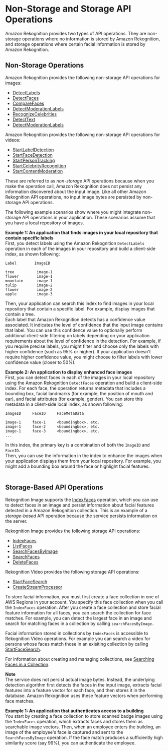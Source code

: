 # Non\-Storage and Storage API Operations<a name="how-it-works-storage-non-storage"></a>

Amazon Rekognition provides two types of API operations\. They are non\-storage operations where no information is stored by Amazon Rekognition, and storage operations where certain facial information is stored by Amazon Rekognition\. 

## Non\-Storage Operations<a name="how-it-works-non-storage"></a>

Amazon Rekognition provides the following non\-storage API operations for images:
+ [DetectLabels](API_DetectLabels.md)
+ [DetectFaces](API_DetectFaces.md) 
+ [CompareFaces](API_CompareFaces.md) 
+ [DetectModerationLabels](API_DetectModerationLabels.md) 
+ [RecognizeCelebrities](API_RecognizeCelebrities.md) 
+ [DetectText](API_DetectText.md) 
+ [DetectModerationLabels](API_DetectModerationLabels.md) 

Amazon Rekognition provides the following non\-storage API operations for videos:
+ [StartLabelDetection](API_StartLabelDetection.md) 
+ [StartFaceDetection](API_StartFaceDetection.md) 
+ [StartPersonTracking](API_StartPersonTracking.md)
+ [StartCelebrityRecognition](API_StartCelebrityRecognition.md)
+ [StartContentModeration](API_StartContentModeration.md)

These are referred to as *non\-storage* API operations because when you make the operation call, Amazon Rekognition does not persist any information discovered about the input image\. Like all other Amazon Rekognition API operations, no input image bytes are persisted by non\-storage API operations\. 

The following example scenarios show where you might integrate non\-storage API operations in your application\. These scenarios assume that you have a local repository of images\.

**Example 1: An application that finds images in your local repository that contain specific labels**  
First, you detect labels using the Amazon Rekognition `DetectLabels` operation in each of the images in your repository and build a client\-side index, as shown following:  

```
Label        ImageID

tree          image-1
flower        image-1
mountain      image-1
tulip         image-2
flower        image-2
apple         image-3
```
Then, your application can search this index to find images in your local repository that contain a specific label\. For example, display images that contain a tree\.  
Each label that Amazon Rekognition detects has a confidence value associated\. It indicates the level of confidence that the input image contains that label\. You can use this confidence value to optionally perform additional client\-side filtering on labels depending on your application requirements about the level of confidence in the detection\. For example, if you require precise labels, you might filter and choose only the labels with higher confidence \(such as 95% or higher\)\. If your application doesn't require higher confidence value, you might choose to filter labels with lower confidence value \(closer to 50%\)\.

**Example 2: An application to display enhanced face images**  
First, you can detect faces in each of the images in your local repository using the Amazon Rekognition `DetectFaces` operation and build a client\-side index\. For each face, the operation returns metadata that includes a bounding box, facial landmarks \(for example, the position of mouth and ear\), and facial attributes \(for example, gender\)\. You can store this metadata in a client\-side local index, as shown following:  

```
ImageID     FaceID     FaceMetaData

image-1     face-1     <boundingbox>, etc.
image-1     face-2     <boundingbox>, etc.
image-1     face-3     <boundingbox>, etc.
...
```
In this index, the primary key is a combination of both the `ImageID` and `FaceID`\.  
Then, you can use the information in the index to enhance the images when your application displays them from your local repository\. For example, you might add a bounding box around the face or highlight facial features\.  
 

## Storage\-Based API Operations<a name="how-it-works-storage-based"></a>

Rekognition Image supports the [IndexFaces](API_IndexFaces.md) operation, which you can use to detect faces in an image and persist information about facial features detected in a Amazon Rekognition collection\. This is an example of a *storage\-based* API operation because the service persists information on the server\. 

Rekognition Image provides the following storage API operations:
+ [IndexFaces](API_IndexFaces.md)
+ [ListFaces](API_ListFaces.md) 
+ [SearchFacesByImage](API_SearchFacesByImage.md) 
+ [SearchFaces](API_SearchFaces.md) 
+ [DeleteFaces](API_DeleteFaces.md) 

Rekognition Video provides the following storage API operations:
+ [StartFaceSearch](API_StartFaceSearch.md) 
+ [CreateStreamProcessor](API_CreateStreamProcessor.md)

To store facial information, you must first create a face collection in one of AWS Regions in your account\. You specify this face collection when you call the `IndexFaces` operation\. After you create a face collection and store facial feature information for all faces, you can search the collection for face matches\. For example, you can detect the largest face in an image and search for matching faces in a collection by calling `searchFacesByImage.`

Facial information stored in collections by `IndexFaces` is accessible to Rekognition Video operations\. For example you can search a video for persons whose faces match those in an exisiting collection by calling [StartFaceSearch](API_StartFaceSearch.md)\.

For information about creating and managing collections, see [Searching Faces in a Collection](collections.md)\.

**Note**  
The service does not persist actual image bytes\. Instead, the underlying detection algorithm first detects the faces in the input image, extracts facial features into a feature vector for each face, and then stores it in the database\. Amazon Rekognition uses these feature vectors when performing face matches\.

**Example 1: An application that authenticates access to a building**  
You start by creating a face collection to store scanned badge images using the `IndexFaces` operation, which extracts faces and stores them as searchable image vectors\. Then, when an employee enters the building, an image of the employee's face is captured and sent to the `SearchFacesByImage` operation\. If the face match produces a sufficiently high similarity score \(say 99%\), you can authenticate the employee\.